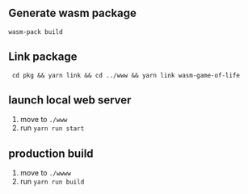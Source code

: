 ## Generate wasm package
```
wasm-pack build
```

## Link package
```
 cd pkg && yarn link && cd ../www && yarn link wasm-game-of-life
```

## launch local web server
1. move to `./www`
2. run `yarn run start`
   
## production build
1. move to `./wwww`
2. run `yarn run build`